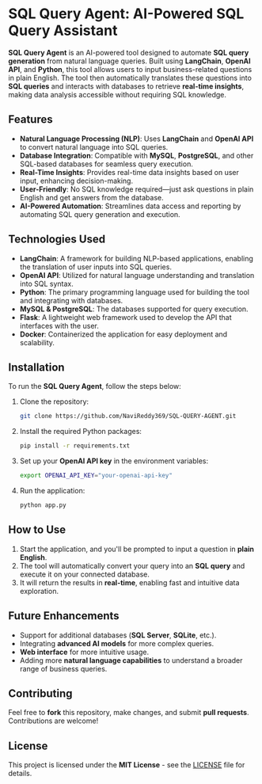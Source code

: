# SQL Query Agent: AI-Powered SQL Query Assistant

**SQL Query Agent** is an AI-powered tool designed to automate **SQL query generation** from natural language queries. Built using **LangChain**, **OpenAI API**, and **Python**, this tool allows users to input business-related questions in plain English. The tool then automatically translates these questions into **SQL queries** and interacts with databases to retrieve **real-time insights**, making data analysis accessible without requiring SQL knowledge.

## Features
- **Natural Language Processing (NLP)**: Uses **LangChain** and **OpenAI API** to convert natural language into SQL queries.
- **Database Integration**: Compatible with **MySQL**, **PostgreSQL**, and other SQL-based databases for seamless query execution.
- **Real-Time Insights**: Provides real-time data insights based on user input, enhancing decision-making.
- **User-Friendly**: No SQL knowledge required—just ask questions in plain English and get answers from the database.
- **AI-Powered Automation**: Streamlines data access and reporting by automating SQL query generation and execution.

## Technologies Used
- **LangChain**: A framework for building NLP-based applications, enabling the translation of user inputs into SQL queries.
- **OpenAI API**: Utilized for natural language understanding and translation into SQL syntax.
- **Python**: The primary programming language used for building the tool and integrating with databases.
- **MySQL & PostgreSQL**: The databases supported for query execution.
- **Flask**: A lightweight web framework used to develop the API that interfaces with the user.
- **Docker**: Containerized the application for easy deployment and scalability.

## Installation
To run the **SQL Query Agent**, follow the steps below:

1. Clone the repository:
    ```bash
    git clone https://github.com/NaviReddy369/SQL-QUERY-AGENT.git
    ```

2. Install the required Python packages:
    ```bash
    pip install -r requirements.txt
    ```

3. Set up your **OpenAI API key** in the environment variables:
    ```bash
    export OPENAI_API_KEY="your-openai-api-key"
    ```

4. Run the application:
    ```bash
    python app.py
    ```

## How to Use
1. Start the application, and you'll be prompted to input a question in **plain English**.
2. The tool will automatically convert your query into an **SQL query** and execute it on your connected database.
3. It will return the results in **real-time**, enabling fast and intuitive data exploration.

## Future Enhancements
- Support for additional databases (**SQL Server**, **SQLite**, etc.).
- Integrating **advanced AI models** for more complex queries.
- **Web interface** for more intuitive usage.
- Adding more **natural language capabilities** to understand a broader range of business queries.

## Contributing
Feel free to **fork** this repository, make changes, and submit **pull requests**. Contributions are welcome!

## License
This project is licensed under the **MIT License** - see the [LICENSE](LICENSE) file for details.
